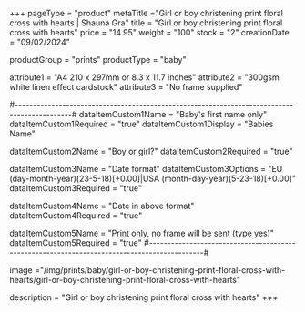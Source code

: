 +++
pageType = "product"
metaTitle ="Girl or boy christening print floral cross with hearts | Shauna Gra"
title = "Girl or boy christening print floral cross with hearts"
price = "14.95"
weight = "100" 
stock = "2"
creationDate = "09/02/2024"

productGroup = "prints"
productType = "baby"

 
attribute1 = "A4 210 x 297mm or 8.3 x 11.7 inches" 
attribute2 = "300gsm white linen effect cardstock"
attribute3 = "No frame supplied"

#---------------------------------------------------------------------------------------------#
dataItemCustom1Name = "Baby's first name only"
dataItemCustom1Required = "true"
dataItemCustom1Display = "Babies Name"

dataItemCustom2Name = "Boy or girl?"
dataItemCustom2Required = "true"

dataItemCustom3Name = "Date format"
dataItemCustom3Options = "EU (day-month-year)(23-5-18)[+0.00]|USA (month-day-year)(5-23-18)[+0.00]"
dataItemCustom3Required = "true"

dataItemCustom4Name = "Date in above format"
dataItemCustom4Required = "true"

dataItemCustom5Name = "Print only, no frame will be sent (type yes)"
dataItemCustom5Required = "true"
#---------------------------------------------------------------------------------------------#

image ="/img/prints/baby/girl-or-boy-christening-print-floral-cross-with-hearts/girl-or-boy-christening-print-floral-cross-with-hearts"

description = "Girl or boy christening print floral cross with hearts"
+++
